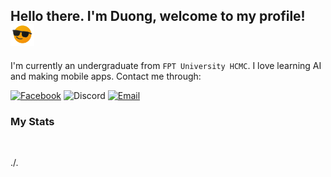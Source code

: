 <h2>Hello there. I'm Duong, welcome to my profile! <img src="./cool.gif" height="35px"></h2>
I'm currently an undergraduate from <code>FPT University HCMC</code>. I love learning AI and making mobile apps.
Contact me through:

[![Facebook](https://img.shields.io/badge/fb-duonggg.ne-5074be?style=flat-square&logo=facebook&logoColor=white&labelColor=4267B2)](https://www.facebook.com/duonggg.ne/)   ![Discord](https://img.shields.io/badge/Discord-duongtranthanh%239130-707bf4?style=flat-square&logo=discord&logoColor=white&labelColor=5865F2)   [![Email](https://img.shields.io/badge/email-duongdayne1909@gmail.com-EA4335?style=flat-square&logo=gmail&logoColor=white&labelColor=BB001B)](mailto:duongdayne1909@gmail.com)

### My Stats
<img href="https://github-readme-stats.vercel.app/api?username=duongttr" align="center"/>

./.
